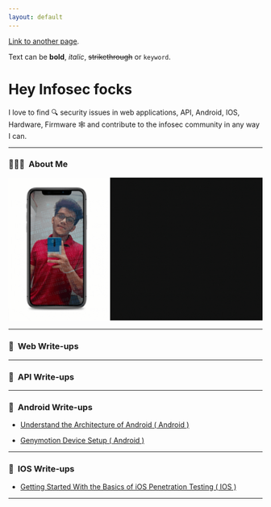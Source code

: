 ```yaml
---
layout: default
---
```


[Link to another page](./another-page.html).

Text can be **bold**, _italic_, ~~strikethrough~~ or `keyword`.

# Hey Infosec focks

 I love to find 🔍 security issues in web applications, API, Android, IOS, Hardware, Firmware 🕸️ and contribute to the infosec community in any way I can.

------------------------------------------------------------------------------------------------------------------------------------------------------------

### 👨🏻‍💻 &nbsp;About Me
![Image 1:](https://raw.githubusercontent.com/hackersden09/My_Blog/main/BlackGreen.gif)

------------------------------------------------------------------------------------------------------------------------------------------------------------

### 📕 &nbsp;Web Write-ups


------------------------------------------------------------------------------------------------------------------------------------------------------------

### 📕 &nbsp;API Write-ups


------------------------------------------------------------------------------------------------------------------------------------------------------------

### 📕 &nbsp;Android Write-ups

* [Understand the Architecture of Android ( Android )](./Understand_the_Architecture_of_Android.html)

* [Genymotion Device Setup ( Android )](./Genymotion_device_setup.html)

------------------------------------------------------------------------------------------------------------------------------------------------------------

### 📕 &nbsp;IOS Write-ups

* [Getting Started With the Basics of iOS Penetration Testing ( IOS )](https://payatu.com/blog/kapil.gurav/ios-penetration-testing)

------------------------------------------------------------------------------------------------------------------------------------------------------------
